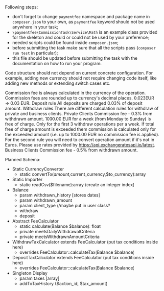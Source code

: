 Following steps:
- don't forget to change `paymentfee` namespace and package name in `composer.json`
 to your own, as `paymentfee` keyword should not be used anywhere in your task;
- `\paymentfee\CommissionTask\Service\Math` is an example class provided for the skeleton and could or could not be used by your preference;
- needed scripts could be found inside `composer.json`;
- before submitting the task make sure that all the scripts pass (`composer run test` in particular);
- this file should be updated before submitting the task with the documentation on how to run your program.



Code structure should not depend on current concrete configuration. For example, adding new currency should not require changing code itself, like adding new methods or extending switch cases etc.



Commission fee is always calculated in the currency of the operation.
Commission fees are rounded up to currency's decimal places. 0.023EUR => 0.03 EUR.
Deposit rule
    All deposits are charged 0.03% of deposit amount.
Withdraw rules
    There are different calculation rules for withdraw of private and business clients.
Private Clients
    Commission fee - 0.3% from withdrawn amount.
    1000.00 EUR for a week (from Monday to Sunday) is free of charge. Only for the first 3 withdraw operations per a week.
    If total free of charge amount is exceeded them commission is calculated only for the exceeded amount (i.e. up to 1000.00 EUR no commission fee is applied).
    For the second rule you will need to convert operation amount if it's not in Euros. Please use rates provided by https://api.exchangeratesapi.io/latest.
Business Clients
    Commission fee - 0.5% from withdrawn amount.



Planned Schema:
- Static CurrencyConverter
    - static convertTo($amount,$current_currency,$to_currency):array
- Static Importer
    - static readCsv($filename):array (create an integer index)
- Balance
    - param withdrawn_history [stores dates]
    - param withdrawn_amount
    - param client_type //maybe put in user class?
    - withdraw
    - deposit
- Abstract FeeCalculator
    - static calculate(Balance $balance): float
    - private meetsDailyWithdrawalCriteria
    - private meetsWithdrawnAmountCriteria
- WithdrawTaxCalculator extends FeeCalculator (put tax conditions inside here)
    - overrides FeeCalculator::calculateTax(Balance $balance)
- DepositTaxCalculator extends FeeCalculator (put tax conditions inside here)
    - overrides FeeCalculator::calculateTax(Balance $balance)
- Singleton Display
    - param taxes [array]
    - addToTaxHistory ($action_id, $tax_amount)